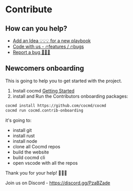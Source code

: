 # Contribute



## How can you help?

- [Add an Idea 💡💡💡 for a new playbook](https://github.com/cocmd/hub/issues/new)
- [Code with us - 🔥features / 🔥bugs](https://github.com/cocmd/cocmd/contribute)
- [Report a bug 🐞🧨🐞](https://github.com/cocmd/cocmd/issues/new)



## Newcomers onboarding

This is going to help you to get started with the project.

1. Install cocmd [Getting Started](/docs/intro)
2. install and Run the Contributors onboarding packages:

```bash
cocmd install https://github.com/cocmd/cocmd
cocmd run cocmd.contrib-onboarding

```

it's going to:
- install git
- install rust
- install node
- clone all Cocmd repos
- build the website
- build cocmd cli
- open vscode with all the repos

Thank you for your help! 🙏🙏🙏

Join us on Discord - https://discord.gg/PzaBZade
